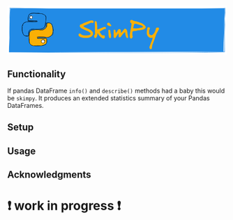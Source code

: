 ![](assets/banner_SkimPy.png)

## Functionality

If pandas DataFrame `info()` and `describe()` methods had a baby this would be `skimpy`. It produces an extended statistics summary of your Pandas DataFrames.

## Setup

## Usage

## Acknowledgments



# :exclamation: work in progress :exclamation:
